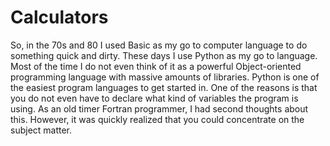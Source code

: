 # Calculators
So, in the 70s and 80 I used Basic as my go to computer language to do something quick and dirty. These days I use Python as my go to language. Most of the time I do not even think of it as a powerful Object-oriented programming language with massive amounts of libraries. Python is one of the easiest program languages to get started in. One of the reasons is that you do not even have to declare what kind of variables the program is using. As an old timer Fortran programmer, I had second thoughts about this. However, it was quickly realized that you could concentrate on the subject matter.